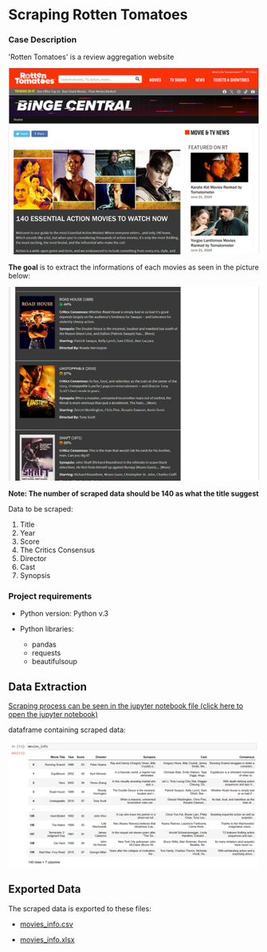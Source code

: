# Scraping Rotten Tomatoes
### Case Description
'Rotten Tomatoes' is a review aggregation website

![](/images/rotten_tomatoes_heading.png)

**The goal** is to extract the informations of each movies as seen in the picture below:

![](/images/data_example.png)

**Note: The number of scraped data should be 140 as what the title suggest**

Data to be scraped:
1. Title
1. Year
1. Score
1. The Critics Consensus
1. Director
1. Cast
1. Synopsis

### Project requirements
* Python version: Python v.3

* Python libraries:

    * pandas
    * requests
    * beautifulsoup

## Data Extraction
[Scraping process can be seen in the jupyter notebook file (click here to open the jupyter notebook)](./scraping-rotten-tomatoes.ipynb)


dataframe containing scraped data:

![](/images/scraped_dataframe.png)

## Exported Data

The scraped data is exported to these files:

* [movies_info.csv](./movies_info.csv)

* [movies_info.xlsx](./movies_info.xlsx)
